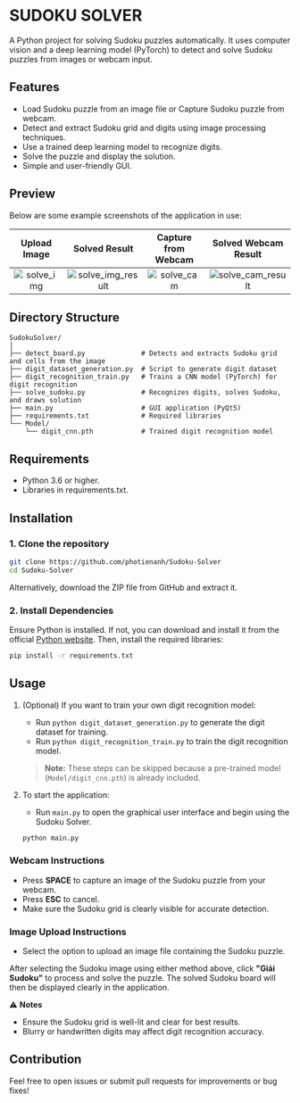 # SUDOKU SOLVER
A Python project for solving Sudoku puzzles automatically. It uses computer vision and a deep learning model (PyTorch) to detect and solve Sudoku puzzles from images or webcam input.
## Features
- Load Sudoku puzzle from an image file or Capture Sudoku puzzle from webcam.
- Detect and extract Sudoku grid and digits using image processing techniques.
- Use a trained deep learning model to recognize digits.
- Solve the puzzle and display the solution.
- Simple and user-friendly GUI.
## Preview

Below are some example screenshots of the application in use:

| Upload Image | Solved Result | Capture from Webcam | Solved Webcam Result |
|:------------:|:-------------:|:-------------------:|:--------------------:|
| ![solve_img](solve_img.png) | ![solve_img_result](solve_img_result.png) | ![solve_cam](solve_cam.png) | ![solve_cam_result](solve_cam_result.png) |

## Directory Structure
```
SudokuSolver/
│
├── detect_board.py              # Detects and extracts Sudoku grid and cells from the image
├── digit_dataset_generation.py  # Script to generate digit dataset
├── digit_recognition_train.py   # Trains a CNN model (PyTorch) for digit recognition
├── solve_sudoku.py              # Recognizes digits, solves Sudoku, and draws solution
├── main.py                      # GUI application (PyQt5)
├── requirements.txt             # Required libraries
└── Model/
    └── digit_cnn.pth            # Trained digit recognition model
```
## Requirements
- Python 3.6 or higher.
- Libraries in requirements.txt.
## Installation
### 1. Clone the repository
```bash
git clone https://github.com/photienanh/Sudoku-Solver
cd Sudoku-Solver
```
Alternatively, download the ZIP file from GitHub and extract it.
### 2. Install Dependencies
Ensure Python is installed. If not, you can download and install it from the official [Python website](https://www.python.org/downloads/). Then, install the required libraries:
```bash
pip install -r requirements.txt
```
## Usage
1. (Optional) If you want to train your own digit recognition model:
    - Run ```python digit_dataset_generation.py``` to generate the digit dataset for training.
    - Run ```python digit_recognition_train.py``` to train the digit recognition model.
    > **Note:** These steps can be skipped because a pre-trained model (`Model/digit_cnn.pth`) is already included.

2. To start the application:
    - Run `main.py` to open the graphical user interface and begin using the Sudoku Solver.
    ```bash
    python main.py
    ```
### Webcam Instructions
- Press **SPACE** to capture an image of the Sudoku puzzle from your webcam.
- Press **ESC** to cancel.
- Make sure the Sudoku grid is clearly visible for accurate detection.

### Image Upload Instructions
- Select the option to upload an image file containing the Sudoku puzzle.

After selecting the Sudoku image using either method above, click **"Giải Sudoku"** to process and solve the puzzle. The solved Sudoku board will then be displayed clearly in the application.

⚠️ **Notes**
- Ensure the Sudoku grid is well-lit and clear for best results.
- Blurry or handwritten digits may affect digit recognition accuracy.
## Contribution

Feel free to open issues or submit pull requests for improvements or bug fixes!